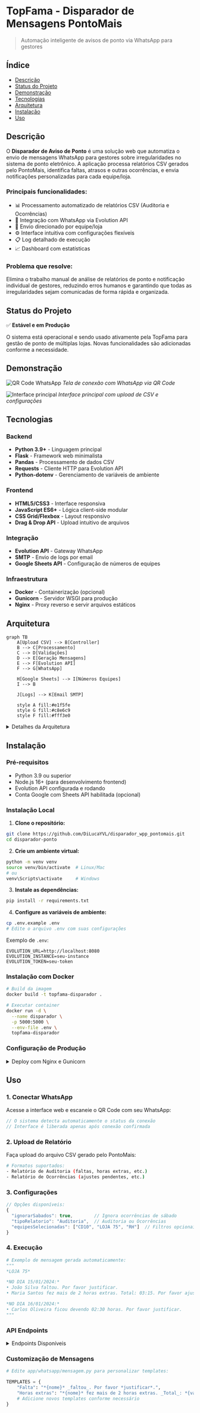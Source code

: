 # TopFama - Disparador de Mensagens PontoMais

> Automação inteligente de avisos de ponto via WhatsApp para gestores

## Índice

- [Descrição](#descrição)
- [Status do Projeto](#status-do-projeto)
- [Demonstração](#demonstração)
- [Tecnologias](#tecnologias)
- [Arquitetura](#arquitetura)
- [Instalação](#instalação)
- [Uso](#uso)

## Descrição

O **Disparador de Aviso de Ponto** é uma solução web que automatiza o envio de mensagens WhatsApp para gestores sobre irregularidades no sistema de ponto eletrônico. A aplicação processa relatórios CSV gerados pelo PontoMais, identifica faltas, atrasos e outras ocorrências, e envia notificações personalizadas para cada equipe/loja.

### Principais funcionalidades:
- 📊 Processamento automatizado de relatórios CSV (Auditoria e Ocorrências)
- 💬 Integração com WhatsApp via Evolution API
- 🎯 Envio direcionado por equipe/loja
- ⚙️ Interface intuitiva com configurações flexíveis
- 📋 Log detalhado de execução
- 📈 Dashboard com estatísticas

### Problema que resolve:
Elimina o trabalho manual de análise de relatórios de ponto e notificação individual de gestores, reduzindo erros humanos e garantindo que todas as irregularidades sejam comunicadas de forma rápida e organizada.

## Status do Projeto

✅ **Estável e em Produção**

O sistema está operacional e sendo usado ativamente pela TopFama para gestão de ponto de múltiplas lojas. Novas funcionalidades são adicionadas conforme a necessidade.

## Demonstração

![QR Code WhatsApp](docs/images/qr-connection.png)
*Tela de conexão com WhatsApp via QR Code*

![Interface principal](docs/images/home.png)
*Interface principal com upload de CSV e configurações*

## Tecnologias

### Backend
- **Python 3.9+** - Linguagem principal
- **Flask** - Framework web minimalista
- **Pandas** - Processamento de dados CSV
- **Requests** - Cliente HTTP para Evolution API
- **Python-dotenv** - Gerenciamento de variáveis de ambiente

### Frontend
- **HTML5/CSS3** - Interface responsiva
- **JavaScript ES6+** - Lógica client-side modular
- **CSS Grid/Flexbox** - Layout responsivo
- **Drag & Drop API** - Upload intuitivo de arquivos

### Integração
- **Evolution API** - Gateway WhatsApp
- **SMTP** - Envio de logs por email
- **Google Sheets API** - Configuração de números de equipes

### Infraestrutura
- **Docker** - Containerização (opcional)
- **Gunicorn** - Servidor WSGI para produção
- **Nginx** - Proxy reverso e servir arquivos estáticos

## Arquitetura

```mermaid
graph TB
    A[Upload CSV] --> B[Controller]
    B --> C[Processamento]
    C --> D[Validações]
    D --> E[Geração Mensagens]
    E --> F[Evolution API]
    F --> G[WhatsApp]
    
    H[Google Sheets] --> I[Números Equipes]
    I --> B
    
    J[Logs] --> K[Email SMTP]
    
    style A fill:#e1f5fe
    style G fill:#c8e6c9
    style F fill:#fff3e0
```

<details>
<summary>Detalhes da Arquitetura</summary>

### Fluxo Principal:
1. **Upload**: Interface recebe arquivo CSV via drag-and-drop ou seleção
2. **Processamento**: Sistema identifica tipo de relatório e valida estrutura
3. **Mapeamento**: Equipes são categorizadas (CD, Lojas, Departamentos)
4. **Mensagens**: Templates personalizados por tipo de ocorrência
5. **Envio**: Integração com Evolution API para WhatsApp
6. **Logs**: Rastreamento completo com envio por email em caso de erro

### Componentes Principais:
- `controller.py` - Orquestração do fluxo principal
- `csv_reader.py` - Parser especializado para PontoMais
- `mensagem.py` - Templates e formatação de mensagens
- `whatsapp.js` - Cliente frontend para Evolution API
</details>

## Instalação

### Pré-requisitos

- Python 3.9 ou superior
- Node.js 16+ (para desenvolvimento frontend)
- Evolution API configurada e rodando
- Conta Google com Sheets API habilitada (opcional)

### Instalação Local

1. **Clone o repositório:**
```bash
git clone https://github.com/DiLucaYVL/disparador_wpp_pontomais.git
cd disparador-ponto
```

2. **Crie um ambiente virtual:**
```bash
python -m venv venv
source venv/bin/activate  # Linux/Mac
# ou
venv\Scripts\activate     # Windows
```

3. **Instale as dependências:**
```bash
pip install -r requirements.txt
```

4. **Configure as variáveis de ambiente:**
```bash
cp .env.example .env
# Edite o arquivo .env com suas configurações
```

Exemplo de `.env`:
```env
EVOLUTION_URL=http://localhost:8080
EVOLUTION_INSTANCE=seu-instance
EVOLUTION_TOKEN=seu-token
```

### Instalação com Docker

```bash
# Build da imagem
docker build -t topfama-disparador .

# Executar container
docker run -d \
  --name disparador \
  -p 5000:5000 \
  --env-file .env \
  topfama-disparador
```

### Configuração de Produção

<details>
<summary>Deploy com Nginx e Gunicorn</summary>

```bash
# Instalar Gunicorn
pip install gunicorn

# Executar
gunicorn --bind 0.0.0.0:5000 --workers 4 main:app

# Configurar Nginx (exemplo)
server {
    listen 80;
    server_name seu-dominio.com;
    
    location / {
        proxy_pass http://localhost:5000;
        proxy_set_header Host $host;
        proxy_set_header X-Real-IP $remote_addr;
    }
    
    location /static {
        alias /caminho/para/static;
        expires 1d;
    }
}
```
</details>

## Uso

### 1. Conectar WhatsApp

Acesse a interface web e escaneie o QR Code com seu WhatsApp:

```javascript
// O sistema detecta automaticamente o status da conexão
// Interface é liberada apenas após conexão confirmada
```

### 2. Upload de Relatório

Faça upload do arquivo CSV gerado pelo PontoMais:

```bash
# Formatos suportados:
- Relatório de Auditoria (faltas, horas extras, etc.)
- Relatório de Ocorrências (ajustes pendentes, etc.)
```

### 3. Configurações

```javascript
// Opções disponíveis:
{
  "ignorarSabados": true,        // Ignora ocorrências de sábado
  "tipoRelatorio": "Auditoria",  // Auditoria ou Ocorrências
  "equipesSelecionadas": ["CD10", "LOJA 75", "RH"]  // Filtros opcionais
}
```

### 4. Execução

```python
# Exemplo de mensagem gerada automaticamente:
"""
*LOJA 75*

*NO DIA 15/01/2024:*
• João Silva faltou. Por favor justificar.
• Maria Santos fez mais de 2 horas extras. Total: 03:15. Por favor ajustar.

*NO DIA 16/01/2024:*
• Carlos Oliveira ficou devendo 02:30 horas. Por favor justificar.
"""
```

### API Endpoints

<details>
<summary>Endpoints Disponíveis</summary>

```bash
# Enviar mensagens
POST /enviar
Content-Type: multipart/form-data
{
  "csvFile": arquivo,
  "ignorarSabados": boolean,
  "tipoRelatorio": string,
  "equipesSelecionadas": array
}

# Obter equipes do CSV
POST /equipes
Content-Type: multipart/form-data
{
  "csvFile": arquivo,
  "tipoRelatorio": string
}

# Status da aplicação
GET /health
```
</details>

### Customização de Mensagens

```python
# Edite app/whatsapp/mensagem.py para personalizar templates:

TEMPLATES = {
    "Falta": "*{nome}* _faltou_. Por favor *justificar*.",
    "Horas extras": "*{nome}* fez mais de 2 horas extras. _Total_: *{valor}*. Por favor *ajustar*.",
    # Adicione novos templates conforme necessário
}
```


</div>